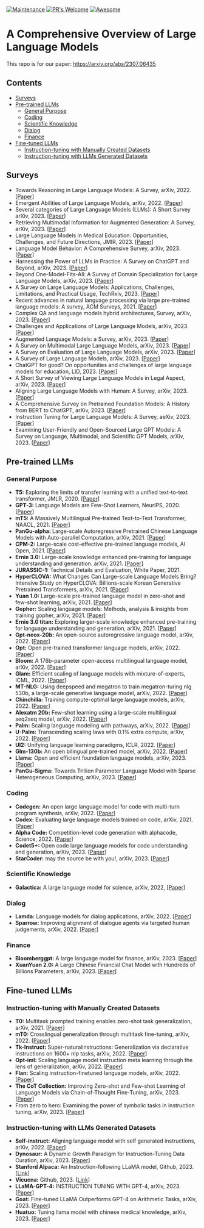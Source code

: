 [![Maintenance](https://img.shields.io/badge/Maintained%3F-yes-green.svg)](https://GitHub.com/Naereen/StrapDown.js/graphs/commit-activity)
[![PR's Welcome](https://img.shields.io/badge/PRs-welcome-brightgreen.svg?style=flat)](http://makeapullrequest.com) 
[![Awesome](https://cdn.rawgit.com/sindresorhus/awesome/d7305f38d29fed78fa85652e3a63e154dd8e8829/media/badge.svg)](https://github.com/humza909/Survery-Image-Mixing-and-Deleting-for-Data-Augmentation)

# A Comprehensive Overview of Large Language Models
This repo is for our paper: https://arxiv.org/abs/2307.06435

## Contents
- [Surveys](#surveys)
- [Pre-trained LLMs](#pre-trained-llms)
  - [General Purpose](#general-purpose)
  - [Coding](#coding)
  - [Scientific Knowledge](#scientific-knowledge)
  - [Dialog](#dialog)
  - [Finance](#finance)
- [Fine-tuned LLMs](#fine-tuned-llms)
  - [Instruction-tuning with Manually Created Datasets](#instruction-tuning-with-manually-created-datasets)
  - [Instruction-tuning with LLMs Generated Datasets](#instruction-tuning-with-llms-generated-datasets)

## Surveys
* Towards Reasoning in Large Language Models: A Survey, arXiv, 2022. [[Paper](https://arxiv.org/abs/2212.10403)]
* Emergent Abilities of Large Language Models, arXiv, 2022. [[Paper](https://arxiv.org/abs/2206.07682)]
* Several categories of Large Language Models (LLMs): A Short Survey arXiv, 2023. [[Paper](https://arxiv.org/abs/2307.10188)]
* Retrieving Multimodal Information for Augmented Generation: A Survey, arXiv, 2023. [[Paper](https://arxiv.org/abs/2303.10868)]
* Large Language Models in Medical Education: Opportunities, Challenges, and Future Directions, JMIR, 2023. [[Paper](https://mededu.jmir.org/2023/1/e48291/)]
* Language Model Behavior: A Comprehensive Survey, arXiv, 2023. [[Paper](https://arxiv.org/abs/2303.11504)]
* Harnessing the Power of LLMs in Practice: A Survey on ChatGPT and Beyond, arXiv, 2023. [[Paper](https://arxiv.org/abs/2304.13712)]
* Beyond One-Model-Fits-All: A Survey of Domain Specialization for Large Language Models, arXiv, 2023. [[Paper](https://arxiv.org/abs/2305.18703)]
* A Survey on Large Language Models: Applications, Challenges, Limitations, and Practical Usage, TechRxiv, 2023. [[Paper](https://www.techrxiv.org/ndownloader/files/41501037)]
* Recent advances in natural language processing via large pre-trained language models: A survey, ACM Surveys, 2021. [[Paper](https://dl.acm.org/doi/abs/10.1145/3605943)]
* Complex QA and language models hybrid architectures, Survey, arXiv, 2023. [[Paper](https://arxiv.org/abs/2302.09051)]
* Challenges and Applications of Large Language Models, arXiv, 2023. [[Paper](https://arxiv.org/abs/2307.10169)]
* Augmented Language Models: a Survey, arXiv, 2023. [[Paper](https://arxiv.org/abs/2307.10169)]
* A Survey on Multimodal Large Language Models, arXiv, 2023. [[Paper](https://arxiv.org/abs/2306.13549)]
* A Survey on Evaluation of Large Language Models, arXiv, 2023. [[Paper](https://arxiv.org/abs/2307.03109)]
* A Survey of Large Language Models, arXiv, 2023. [[Paper](https://arxiv.org/abs/2303.18223)]
* ChatGPT for good? On opportunities and challenges of large language models for education, LID, 2023. [[Paper](https://www.sciencedirect.com/science/article/pii/S1041608023000195)]
* A Short Survey of Viewing Large Language Models in Legal Aspect, arXiv, 2023. [[Paper](https://arxiv.org/abs/2303.09136)]
* Aligning Large Language Models with Human: A Survey, arXiv, 2023. [[Paper](https://arxiv.org/abs/2307.12966)]
* A Comprehensive Survey on Pretrained Foundation Models: A History from BERT to ChatGPT, arXiv, 2023. [[Paper](https://arxiv.org/abs/2302.09419)]
* Instruction Tuning for Large Language Models: A Survey, aeXiv, 2023. [[Paper](https://arxiv.org/pdf/2308.10792v1.pdf)]
* Examining User-Friendly and Open-Sourced Large GPT Models: A Survey on Language, Multimodal, and Scientific GPT Models, arXiv, 2023. [[Paper](https://arxiv.org/abs/2308.14149)]
## Pre-trained LLMs
### General Purpose
* **T5:** Exploring the limits of transfer learning with a unified text-to-text transformer, JMLR, 2020. [[Paper](https://arxiv.org/abs/1910.10683)]
* **GPT-3:** Language Models are Few-Shot Learners, NeurIPS, 2020. [[Paper](https://proceedings.neurips.cc/paper_files/paper/2020/hash/1457c0d6bfcb4967418bfb8ac142f64a-Abstract.html?utm_medium=email&utm_source=transaction)]
* **mT5:** A Massively Multilingual Pre-trained Text-to-Text Transformer, NAACL, 2021. [[Paper](https://arxiv.org/abs/2010.11934)]
* **PanGu-alpha:** Large-scale Autoregressive Pretrained Chinese Language Models with Auto-parallel Computation, arXiv, 2021. [[Paper](https://arxiv.org/abs/2104.12369)]
* **CPM-2:** Large-scale cost-effective pre-trained language models, AI Open, 2021. [[Paper](https://www.sciencedirect.com/science/article/pii/S2666651021000310)]
* **Ernie 3.0:** Large-scale knowledge enhanced pre-training for language understanding and generation. arXiv, 2021. [[Paper](https://arxiv.org/abs/2107.02137)]
* **JURASSIC-1:** Technical Details and Evaluation, White Paper, 2021.
* **HyperCLOVA:** What Changes Can Large-scale Language Models Bring? Intensive Study on HyperCLOVA: Billions-scale Korean Generative Pretrained Transformers, arXiv, 2021. [[Paper](https://arxiv.org/abs/2109.04650)]
* **Yuan 1.0:** Large-scale pre-trained language model in zero-shot and few-shot learning, arXiv, 2021. [[Paper](https://arxiv.org/abs/2110.04725)]
* **Gopher:** Scaling language models: Methods, analysis & insights from training gopher, arXiv, 2021. [[Paper](https://arxiv.org/abs/2112.11446)]
* **Ernie 3.0 titan:** Exploring larger-scale knowledge enhanced pre-training for language understanding and generation, arXiv, 2021. [[Paper](https://arxiv.org/abs/2112.12731)]
* **Gpt-neox-20b:** An open-source autoregressive language model, arXiv, 2022. [[Paper](https://arxiv.org/abs/2204.06745)]
* **Opt:** Open pre-trained transformer language models, arXiv, 2022. [[Paper](https://arxiv.org/abs/2205.01068)]
* **Bloom:** A 176b-parameter open-access multilingual language model, arXiv, 2022. [[Paper](https://arxiv.org/abs/2211.05100)]
* **Glam:** Efficient scaling of language models with mixture-of-experts, ICML, 2022. [[Paper](https://proceedings.mlr.press/v162/du22c.html)]
* **MT-NLG:** Using deepspeed and megatron to train megatron-turing nlg 530b, a large-scale generative language model, arXiv, 2022. [[Paper](https://arxiv.org/abs/2201.11990)]
* **Chinchilla:** Training compute-optimal large language models, arXiv, 2022. [[Paper](https://arxiv.org/abs/2203.15556)]
* **Alexatm 20b:** Few-shot learning using a large-scale multilingual seq2seq model, arXiv, 2022. [[Paper](https://arxiv.org/abs/2208.01448)]
* **Palm:** Scaling language modeling with pathways, arXiv, 2022. [[Paper](https://arxiv.org/abs/2204.02311)]
* **U-Palm:** Transcending scaling laws with 0.1% extra compute, arXiv, 2022. [[Paper](https://arxiv.org/abs/2210.11399)]
* **Ul2:** Unifying language learning paradigms, ICLR, 2022. [[Paper](https://openreview.net/forum?id=6ruVLB727MC)]
* **Glm-130b:** An open bilingual pre-trained model, arXiv, 2022. [[Paper](https://arxiv.org/abs/2210.02414)]
* **Llama:** Open and efficient foundation language models, arXiv, 2023. [[Paper](https://arxiv.org/abs/2302.13971)]
* **PanGu-Sigma:** Towards Trillion Parameter Language Model with Sparse Heterogeneous Computing, arXiv, 2023. [[Paper](https://arxiv.org/abs/2303.10845)]
### Coding
* **Codegen:** An open large language model for code with multi-turn program synthesis, arXiv, 2022. [[Paper](https://arxiv.org/abs/2203.13474)]
* **Codex:** Evaluating large language models trained on code, arXiv, 2021. [[Paper](https://arxiv.org/abs/2107.03374)]
* **Alpha Code:** Competition-level code generation with alphacode, Science, 2022. [[Paper](https://www.science.org/doi/abs/10.1126/science.abq1158)]
* **Codet5+:** Open code large language models for code understanding and generation, arXiv, 2023. [[Paper](https://arxiv.org/abs/2305.07922)]
* **StarCoder:** may the source be with you!, arXiv, 2023. [[Paper](https://arxiv.org/abs/2305.06161)]
### Scientific Knowledge
* **Galactica:** A large language model for science, arXiv, 2022, [[Paper](https://arxiv.org/abs/2211.09085)]
### Dialog
* **Lamda:** Language models for dialog applications, arXiv, 2022. [[Paper](https://arxiv.org/abs/2201.08239)]
* **Sparrow:** Improving alignment of dialogue agents via targeted human judgements, arXiv, 2022. [[Paper](https://arxiv.org/abs/2209.14375)]
### Finance
* **Bloomberggpt:** A large language model for finance, arXiv, 2023. [[Paper](https://arxiv.org/abs/2303.17564)]
* **XuanYuan 2.0:** A Large Chinese Financial Chat Model with Hundreds of Billions Parameters, arXiv, 2023. [[Paper](https://arxiv.org/abs/2305.12002)]
## Fine-tuned LLMs

### Instruction-tuning with Manually Created Datasets
* **T0:** Multitask prompted training enables zero-shot task generalization, arXiv, 2021. [[Paper](https://arxiv.org/abs/2110.08207)]
* **mT0:** Crosslingual generalization through multitask fine-tuning, arXiv, 2022. [[Paper](https://arxiv.org/abs/2211.01786)]
* **Tk-Instruct:** Super-naturalinstructions: Generalization via declarative instructions on 1600+ nlp tasks, arXiv, 2022. [[Paper](https://arxiv.org/abs/2211.01786)]
* **Opt-iml:** Scaling language model instruction meta learning through the lens of generalization, arXiv, 2022. [[Paper](https://arxiv.org/abs/2212.12017)]
* **Flan:** Scaling instruction-finetuned language models, arXiv, 2022. [[Paper](https://arxiv.org/abs/2210.11416)]
* **The CoT Collection:** Improving Zero-shot and Few-shot Learning of Language Models via Chain-of-Thought Fine-Tuning, arXiv, 2023. [[Paper](https://arxiv.org/abs/2305.14045)]
* From zero to hero: Examining the power of symbolic tasks in instruction tuning, arXiv, 2023. [[Paper](https://arxiv.org/abs/2304.07995)]

### Instruction-tuning with LLMs Generated Datasets
* **Self-instruct:** Aligning language model with self generated instructions, arXiv, 2022. [[Paper](https://arxiv.org/abs/2212.10560)]
* **Dynosaur:** A Dynamic Growth Paradigm for Instruction-Tuning Data Curation, arXiv, 2023. [[Paper](https://arxiv.org/abs/2305.14327)]
* **Stanford Alpaca:** An Instruction-following LLaMA model, Github, 2023. [[Link](https://github.com/tatsu-lab/stanford_alpaca)]
* **Vicucna:** Github, 2023. [[Link](https://github.com/lm-sys/FastChat)]
* **LLaMA-GPT-4:** INSTRUCTION TUNING WITH GPT-4, arXiv, 2023. [[Paper](https://arxiv.org/abs/2304.03277)]
* **Goat:** Fine-tuned LLaMA Outperforms GPT-4 on Arithmetic Tasks, arXiv, 2023. [[Paper](https://arxiv.org/abs/2305.14201)]
* **Huatuo:** Tuning llama model with chinese medical knowledge, arXiv, 2023. [[Paper](https://arxiv.org/abs/2304.06975)]


